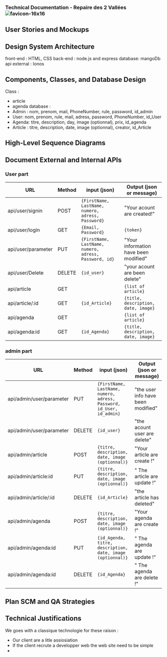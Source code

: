 ### Technical Documentation - Repaire des 2 Vallées ![favicon-16x16](/Repaires_des_2_vallees/Stage%203/favicon.ico)

## User Stories and Mockups


## Design System Architecture
front-end : HTML, CSS
back-end : node.js and express
database: mangoDb
api external : Ionos

## Components, Classes, and Database Design
Class :
- article
- agenda
database :
- Admin : nom, prenom, mail, PhoneNumber, rule, password, id_admin
- User: nom, prenom, rule, mail, adress, password, PhoneNumber, id_User
- Agenda: titre, description, day, image (optionnal), prix, id_agenda
- Article : titre, description, date, image (optionnal), creator, id_Article

## High-Level Sequence Diagrams


## Document External and Internal APIs

### **User part**

| **URL**  | **Method**      | **input** (json)                 | **Output** (json or message)  | 
|------------|-----------------|---------------------------------|--------------|
|api/user/signin|POST|``{FirstName, LastName, numero, adress, Password}``|"Your acount are created!"|
|api/user/login | GET | ``{Email, Password}``|``{token}``|
|api/user/parameter|PUT|``{FirstName, LastName, numero, adress, Password, id}``|"Your information have been modified"|
|api/user/Delete|DELETE|``{id_user}``|"your acount are been delete"|
|api/article| GET ||``{list of article}``|
|api/article/:id |GET|``{id_Article}``|``{title, description, date, image}``|
|api/agenda |GET||``{list of article}``|
|api/agenda:id |GET|``{id_Agenda}``|``{title, description, date, image}``|

### **admin part**

| **URL**  | **Method**      | **input** (json)                 | **Output** (json or message)  | 
|------------|-----------------|---------------------------------|--------------|
|api/admin/user/parameter|PUT|``{FirstName, LastName, numero, adress, Password, id_User, id_admin}``|"the user info have been modified"|
|api/admin/user/parameter|DELETE|``{id_user}``|"the acount user are delete"|
|api/admin/article| POST |``{titre, description, date, image (optionnal)}``|"Your article are create !"|
|api/admin/article:id |PUT|``{titre, description, date, image (optionnal)}``|" The article are update !"|
|api/admin/article/:id |DELETE|``{id_Article}``|"the article has deleted"|
|api/admin/agenda |POST|``{titre, description, date, image (optionnal)}``|"Your agenda are create !"|
|api/admin/agenda:id |PUT|``{id_Agenda, titre, description, date, image (optionnal)}``|" The agenda are update !"|
|api/admin/agenda:id |DELETE|``{id_Agenda}``|" The agenda are delete !"|


## Plan SCM and QA Strategies


## Technical Justifications

We goes with a classique technologie for these raison :
- Our client are a litle assiosiation
- If the client recrute a developper web the web site need to be simple
- 